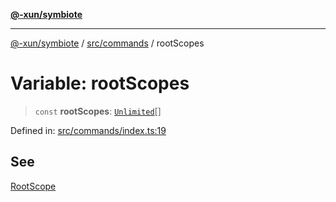 [**@-xun/symbiote**](../../../README.md)

***

[@-xun/symbiote](../../../README.md) / [src/commands](../README.md) / rootScopes

# Variable: rootScopes

> `const` **rootScopes**: [`Unlimited`](../../configure/enumerations/UnlimitedGlobalScope.md#unlimited)[]

Defined in: [src/commands/index.ts:19](https://github.com/Xunnamius/symbiote/blob/a116b07afe112308bfdfdf94cf09246be76165ef/src/commands/index.ts#L19)

## See

[RootScope](../../configure/enumerations/UnlimitedGlobalScope.md)
